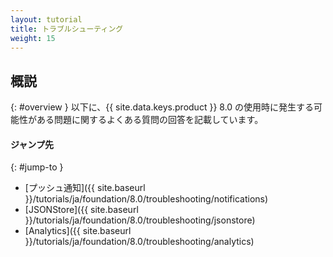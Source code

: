 ```yaml
---
layout: tutorial
title: トラブルシューティング
weight: 15
---
```

<!-- NLS_CHARSET=UTF-8 -->
## 概説
{: #overview }
以下に、{{ site.data.keys.product }} 8.0 の使用時に発生する可能性がある問題に関するよくある質問の回答を記載しています。

#### ジャンプ先
{: #jump-to }
* [プッシュ通知]({{ site.baseurl }}/tutorials/ja/foundation/8.0/troubleshooting/notifications)
* [JSONStore]({{ site.baseurl }}/tutorials/ja/foundation/8.0/troubleshooting/jsonstore)
* [Analytics]({{ site.baseurl }}/tutorials/ja/foundation/8.0/troubleshooting/analytics)
